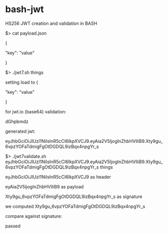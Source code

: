 # bash-jwt
HS256 JWT creation and validation in BASH

$> cat payload.json

{

  "key": "value"
  
}


$> ./jwt7.sh things

setting load to {

  "key": "value"
  
}

for jwt.io (base64) validation:

dGhpbmdz


generated jwt:

eyJhbGciOiJIUzI1NiIsInR5cCI6IkpXVCJ9.eyAia2V5IjogInZhbHVlIiB9.Xty9gu_6vpzYOFaTdmigFgOtDGDQL9izBqx4npgYr_s


$> ./jwt7validate.sh eyJhbGciOiJIUzI1NiIsInR5cCI6IkpXVCJ9.eyAia2V5IjogInZhbHVlIiB9.Xty9gu_6vpzYOFaTdmigFgOtDGDQL9izBqx4npgYr_s things

eyJhbGciOiJIUzI1NiIsInR5cCI6IkpXVCJ9 as header

eyAia2V5IjogInZhbHVlIiB9 as payload

Xty9gu_6vpzYOFaTdmigFgOtDGDQL9izBqx4npgYr_s as signature

we computed Xty9gu_6vpzYOFaTdmigFgOtDGDQL9izBqx4npgYr_s

compare against signature:

passed

